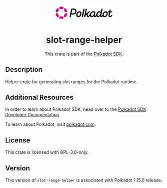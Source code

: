 <div align="center">

<img src="https://raw.githubusercontent.com/paritytech/polkadot-sdk/master/docs/images/Polkadot_Logo_Horizontal_Pink_BlackOnWhite.png" alt="Polkadot logo" width="200">

# slot-range-helper

This crate is part of the [Polkadot SDK](https://github.com/paritytech/polkadot-sdk/).

</div>

## Description

Helper crate for generating slot ranges for the Polkadot runtime.

## Additional Resources

In order to learn about Polkadot SDK, head over to the [Polkadot SDK Developer Documentation](https://paritytech.github.io/polkadot-sdk/master/polkadot_sdk_docs/index.html).

To learn about Polkadot, visit [polkadot.com](https://polkadot.com/).

## License

This crate is licensed with GPL-3.0-only.

## Version

This version of `slot-range-helper` is associated with Polkadot 1.15.0 release.
